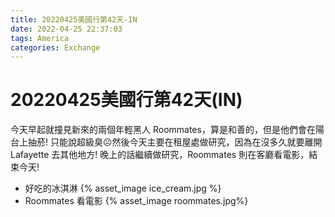 ```yaml
---
title: 20220425美國行第42天-IN
date: 2022-04-25 22:37:03
tags: America
categories: Exchange
---
```

# 20220425美國行第42天(IN)

今天早起就撞見新來的兩個年輕黑人 Roommates，算是和善的，但是他們會在陽台上抽菸! 只能說超級臭☹️然後今天主要在租屋處做研究，因為在沒多久就要離開 Lafayette 去其他地方! 晚上的話繼續做研究，Roommates 則在客廳看電影，結束今天!

- 好吃的冰淇淋
 {% asset_image ice_cream.jpg %}
- Roommates 看電影
 {% asset_image roommates.jpg%}